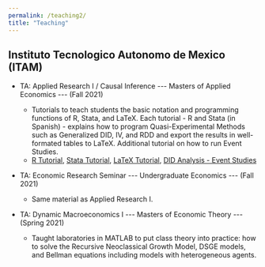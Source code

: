 ```yaml
---
permalink: /teaching2/
title: "Teaching"
---
```



## Instituto Tecnologico Autonomo de Mexico (ITAM)
- TA: Applied Research I / Causal Inference --- Masters of Applied Economics --- (Fall 2021)
    - Tutorials to teach students the basic notation and programming functions of R, Stata, and LaTeX. Each tutorial - R and Stata (in Spanish) - explains how to program Quasi-Experimental Methods such as Generalized DID, IV, and RDD and export the results in well-formated tables to LaTeX. Additional tutorial on how to run Event Studies. 
    - [R Tutorial](files/../../files/Tutorial_R.pdf), [Stata Tutorial](files/../../files/Tutorial_Stata.pdf), [LaTeX Tutorial](files/../../files/Latex_Tutorial.pdf), [DID Analysis - Event Studies](files/../../files/DID_Analysis.pdf)

- TA: Economic Research Seminar --- Undergraduate Economics --- (Fall 2021)
    - Same material as Applied Research I.

- TA: Dynamic Macroeconomics I --- Masters of Economic Theory --- (Spring 2021)
    - Taught laboratories in MATLAB to put class theory into practice: how to solve the Recursive Neoclassical Growth Model, DSGE models, and Bellman equations including models with heterogeneous agents.
